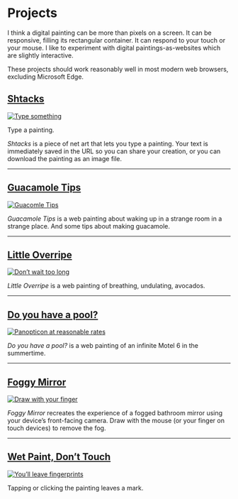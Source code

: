 # Projects

I think a digital painting can be more than pixels on a screen. It can be responsive, filling its rectangular container. It can respond to your touch or your mouse. I like to experiment with digital paintings-as-websites which are slightly interactive.

These projects should work reasonably well in most modern web browsers, excluding Microsoft Edge.

## [Shtacks](http://shtacks.com)

[![Type something](/images/thumbs/example.jpg)](http://shtacks.com)

Type a painting.

_Shtacks_ is a piece of net art that lets you type a painting. Your text is immediately saved in the URL so you can share your creation, or you can download the painting as an image file.

---

## [Guacamole Tips](http://guacamole.tips)

[![Guacomle Tips](/images/thumbs/guacamole-tips.jpg)](http://guacamole.tips)

_Guacamole Tips_ is a web painting about waking up in a strange room in a strange place. And some tips about making guacamole.

---

## [Little Overripe](http://littleoverripe.com)

[![Don’t wait too long](/images/thumbs/little-overripe-thumbnail.jpg)](http://littleoverripe.com/)

_Little Overripe_ is a web painting of breathing, undulating, avocados.

---

## [Do you have a pool?](https://doyouhaveapool.com)

[![Panopticon at reasonable rates](/images/thumbs/motel6-thumbnail.jpg)](https://doyouhaveapool.com)

_Do you have a pool?_ is a web painting of an infinite Motel 6 in the summertime.

---

## [Foggy Mirror](https://abouthalf.github.io/foggy-mirror/)

[![Draw with your finger](/images/thumbs/foggy-thumbnail.jpg)](https://abouthalf.github.io/foggy-mirror/)

_Foggy Mirror_ recreates the experience of a fogged bathroom mirror using your device’s front-facing camera. Draw with the mouse (or your finger on touch devices) to remove the fog.

---

## [Wet Paint, Don’t Touch](https://abouthalf.github.io/wet-paint-dont-touch/)

[![You’ll leave fingerprints](/images/thumbs/wet-paint-dont-touch.jpg)](https://abouthalf.github.io/wet-paint-dont-touch/)

Tapping or clicking the painting leaves a mark.
